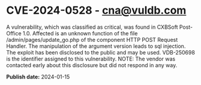 # CVE-2024-0528 - cna@vuldb.com

A vulnerability, which was classified as critical, was found in CXBSoft Post-Office 1.0. Affected is an unknown function of the file /admin/pages/update_go.php of the component HTTP POST Request Handler. The manipulation of the argument version leads to sql injection. The exploit has been disclosed to the public and may be used. VDB-250698 is the identifier assigned to this vulnerability. NOTE: The vendor was contacted early about this disclosure but did not respond in any way.

**Publish date:** 2024-01-15
